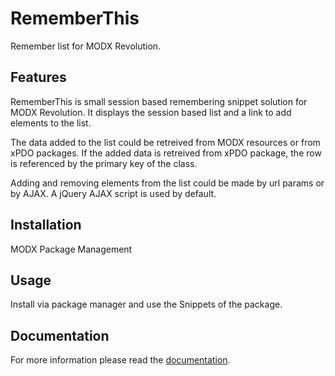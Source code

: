 # RememberThis

Remember list for MODX Revolution.

## Features

RememberThis is small session based remembering snippet solution for MODX 
Revolution. It displays the session based list and a link to add elements to
the list.

The data added to the list could be retreived from MODX resources or from xPDO 
packages. If the added data is retreived from xPDO package, the row is 
referenced by the primary key of the class.

Adding and removing elements from the list could be made by url params or by
AJAX. A jQuery AJAX script is used by default.

## Installation

MODX Package Management

## Usage

Install via package manager and use the Snippets of the package.

## Documentation

For more information please read the [documentation](http://jako.github.io/RememberThis/).

